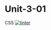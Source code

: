 # Unit-3-01
CSS
[![linter](https://github.com/Colin-Kieu/Unit-3-01/workflows/linter/badge.svg)](https://github.com/marketplace/actions/super-linter)
